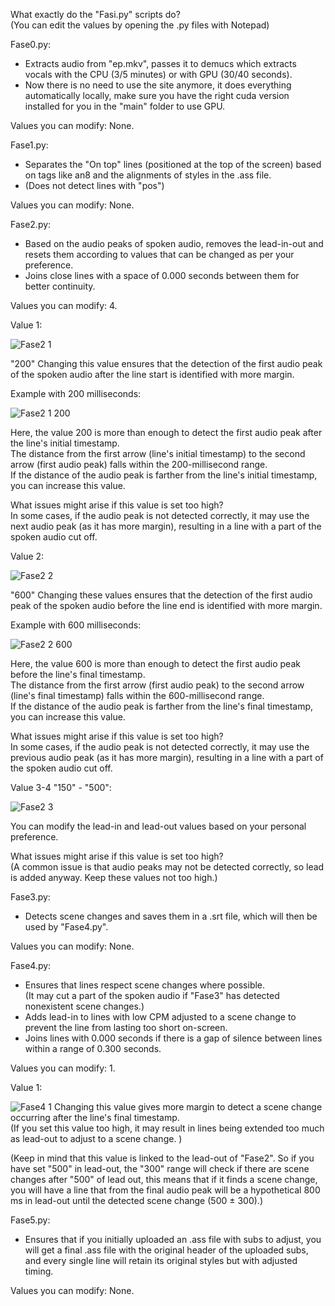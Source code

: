 What exactly do the "Fasi.py" scripts do?  
(You can edit the values by opening the .py files with Notepad)

Fase0.py:
- Extracts audio from "ep.mkv", passes it to demucs which extracts vocals with the CPU (3/5 minutes) or with GPU (30/40 seconds).
- Now there is no need to use the site anymore, it does everything automatically locally, make sure you have the right cuda version installed for you in the "main" folder to use GPU.

Values you can modify: None.

Fase1.py:  
- Separates the "On top" lines (positioned at the top of the screen) based on tags like an8 and the alignments of styles in the .ass file.  
- (Does not detect lines with "pos")  

Values you can modify: None.

Fase2.py:  
- Based on the audio peaks of spoken audio, removes the lead-in-out and resets them according to values that can be changed as per your preference.  
- Joins close lines with a space of 0.000 seconds between them for better continuity.  

Values you can modify: 4.  

Value 1:  

![Fase2 1](https://github.com/user-attachments/assets/d63c99e5-f897-4e11-a7a3-43e971b9f6d6)

"200" Changing this value ensures that the detection of the first audio peak of the spoken audio after the line start is identified with more margin.  

Example with 200 milliseconds:  

![Fase2 1 200](https://github.com/user-attachments/assets/d690943a-c353-41cf-8462-16208599f29d)

Here, the value 200 is more than enough to detect the first audio peak after the line's initial timestamp.  
The distance from the first arrow (line's initial timestamp) to the second arrow (first audio peak) falls within the 200-millisecond range.  
If the distance of the audio peak is farther from the line's initial timestamp, you can increase this value.  

What issues might arise if this value is set too high?  
In some cases, if the audio peak is not detected correctly, it may use the next audio peak (as it has more margin), resulting in a line with a part of the spoken audio cut off.

Value 2:  

![Fase2 2](https://github.com/user-attachments/assets/d488d037-9a22-4ee0-99f6-b665f8116035)

"600" Changing these values ensures that the detection of the first audio peak of the spoken audio before the line end is identified with more margin.  

Example with 600 milliseconds:  

![Fase2 2 600](https://github.com/user-attachments/assets/73264ebd-2543-4a74-885d-3c2208446b8a)

Here, the value 600 is more than enough to detect the first audio peak before the line's final timestamp.  
The distance from the first arrow (first audio peak) to the second arrow (line's final timestamp) falls within the 600-millisecond range.  
If the distance of the audio peak is farther from the line's final timestamp, you can increase this value.  

What issues might arise if this value is set too high?  
In some cases, if the audio peak is not detected correctly, it may use the previous audio peak (as it has more margin), resulting in a line with a part of the spoken audio cut off.

Value 3-4 "150" - "500":  

![Fase2 3](https://github.com/user-attachments/assets/e52be8bd-5ced-48d8-b8f5-6f9f24f2beaa)

You can modify the lead-in and lead-out values based on your personal preference.  

What issues might arise if this value is set too high?  
(A common issue is that audio peaks may not be detected correctly, so lead is added anyway. Keep these values not too high.)

Fase3.py:  
- Detects scene changes and saves them in a .srt file, which will then be used by "Fase4.py".  

Values you can modify: None.

Fase4.py:  
- Ensures that lines respect scene changes where possible.  
(It may cut a part of the spoken audio if "Fase3" has detected nonexistent scene changes.)  
- Adds lead-in to lines with low CPM adjusted to a scene change to prevent the line from lasting too short on-screen.  
- Joins lines with 0.000 seconds if there is a gap of silence between lines within a range of 0.300 seconds.  

Values you can modify: 1.  

Value 1:  

![Fase4 1](https://github.com/user-attachments/assets/102495c3-7c09-4d17-91fb-6565d9fa597d)
Changing this value gives more margin to detect a scene change occurring after the line's final timestamp.  
(If you set this value too high, it may result in lines being extended too much as lead-out to adjust to a scene change. )

(Keep in mind that this value is linked to the lead-out of "Fase2". So if you have set "500" in lead-out, the "300" range will check if there are scene changes after "500" of lead out, this means that if it finds a scene change, you will have a line that from the final audio peak will be a hypothetical 800 ms in lead-out until the detected scene change (500 ± 300).)

Fase5.py:  
- Ensures that if you initially uploaded an .ass file with subs to adjust, you will get a final .ass file with the original header of the uploaded subs, and every single line will retain its original styles but with adjusted timing.  

Values you can modify: None.
